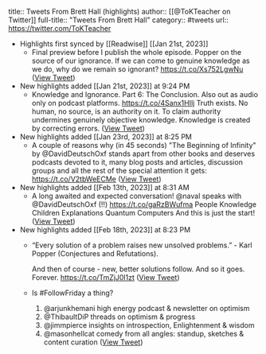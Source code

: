 title:: Tweets From Brett Hall (highlights)
author:: [[@ToKTeacher on Twitter]]
full-title:: "Tweets From Brett Hall"
category:: #tweets
url:: https://twitter.com/ToKTeacher

- Highlights first synced by [[Readwise]] [[Jan 21st, 2023]]
	- Final preview before I publish the whole episode. Popper on the source of our ignorance. If we can come to genuine knowledge as we do, why do we remain so ignorant? https://t.co/Xs752LgwNu ([View Tweet](https://twitter.com/ToKTeacher/status/1616602121146859523))
- New highlights added [[Jan 21st, 2023]] at 9:24 PM
	- Knowledge and Ignorance.
	  Part 6: The Conclusion.
	  Also out as audio only on podcast platforms.
	  https://t.co/4Sanx1HIlj
	  Truth exists.
	  No human, no source, is an authority on it. 
	  To claim authority undermines genuinely objective knowledge.
	  Knowledge is created by correcting errors. ([View Tweet](https://twitter.com/ToKTeacher/status/1616677031147884544))
- New highlights added [[Jan 23rd, 2023]] at 8:25 PM
	- A couple of reasons why (in 45 seconds) "The Beginning of Infinity" by @DavidDeutschOxf stands apart from other books and deserves podcasts devoted to it, many blog posts and articles, discussion groups and all the rest of the special attention it gets: https://t.co/V2tbWeECMe ([View Tweet](https://twitter.com/ToKTeacher/status/1617424261483991040))
- New highlights added [[Feb 13th, 2023]] at 8:31 AM
	- A long awaited and expected conversation! @naval speaks with @DavidDeutschOxf  (!!)  https://t.co/gaRzBWufma 
	  People
	  Knowledge
	  Children
	  Explanations 
	  Quantum Computers
	  And this is just the start! ([View Tweet](https://twitter.com/ToKTeacher/status/1624643756631949312))
- New highlights added [[Feb 18th, 2023]] at 8:23 PM
	- “Every solution of a problem raises new unsolved problems.” - Karl Popper (Conjectures and Refutations).
	  
	  And then of course - new, better solutions follow. And so it goes. Forever. https://t.co/TmZjJ0l1zt ([View Tweet](https://twitter.com/ToKTeacher/status/1626831849464156160))
	- Is #FollowFriday a thing?
	  1. @arjunkhemani high energy podcast & newsletter on optimism
	  2. @ThibaultDiP threads on optimism & progress
	  3. @jimmpierce insights on introspection, Enlightenment & wisdom
	  4. @masonhellcat comedy from all angles: standup, sketches & content curation ([View Tweet](https://twitter.com/ToKTeacher/status/1626574435091365888))